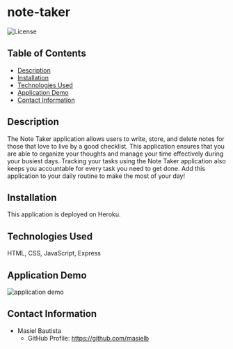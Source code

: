 # note-taker
![License](https://img.shields.io/badge/license-MIT-blue.svg)

## Table of Contents
* [Description](#description)
* [Installation](#installation)
* [Technologies Used](#technologies-used)
* [Application Demo](#application-demo)
* [Contact Information](#contact-information)

## Description
The Note Taker application allows users to write, store, and delete notes for those that love to live by a good checklist. This application ensures that you are able to organize your thoughts and manage your time effectively during your busiest days. Tracking your tasks using the Note Taker application also keeps you accountable for every task you need to get done. Add this application to your daily routine to make the most of your day! 

## Installation
This application is deployed on Heroku.

## Technologies Used
HTML, CSS, JavaScript, Express

## Application Demo
![application demo](fullvideo.gif)

## Contact Information
* Masiel Bautista
  * GitHub Profile: https://github.com/masielb